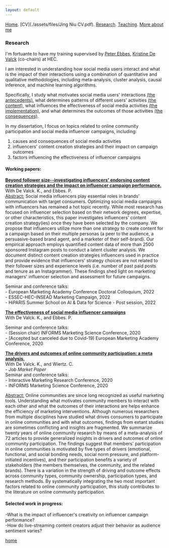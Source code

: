 ```yaml
---
layout: default
---
```


[Home](./). [CV](./assets/files/Jing Niu CV.pdf). [Research](./research.md). [Teaching](./teaching.md). [More about me](./hobby.md)

### Research 

I'm fortuante to have my training supervised by [Peter Ebbes](https://www.hec.edu/en/faculty-research/faculty-directory/faculty-member/ebbes-peter), [Kristine De Valck](https://www.hec.edu/en/faculty-research/faculty-directory/faculty-member/devalck-kristine) (co-chairs) at HEC. 

I am interested in understanding how social media users interact and what is the impact of their interactions using a combination of quantitative and qualitative methodologies, including meta-analysis, cluster analysis, causal inference, and machine learning algorithms. 

Specifically, I study what motivates social media users' interactions <ins>(the antecedents)</ins>, what determines patterns of different users' activities <ins>(the content)</ins>, what influences the effectiveness of social media activities <ins>(the implementation)</ins>, and what determines the outcomes of those activities <ins>(the consequences)</ins>. 

In my dissertation, I focus on topics related to online community participation and social media influencer campaigns, including: 
1) causes and consequences of social media activities
2) influencers' content creation strategies and their impact on campaign outcomes  
3) factors influencing the effectiveness of influencer campaigns

<!--<ins>In general, my research interests in <ins>online communities participation </ins>, <ins>social media influencer marketing</ins> and <ins>social media advertising</ins>.<br/>
In terms research methodology, I apply <ins>image and text analysis</ins>, <ins>causal inference and causal identification</ins>, <ins>meta analysis</ins>, <ins>cluster analysis</ins>, and <ins>network analysis</ins> in the current research.<br/>-->

#### Working papers:

<ins>**Beyond follower size--investigating influencers' endorsing content creation strategies and the impact on influencer campaign performance.**
</ins><br/> 
With De Valck. K., and Ebbes. P. <br/> 
<ins>Abstract:</ins>  Social media influencers play essential roles in brands' communication with target consumers. Optimizing social media campaigns with influencers has remained a hot topic recently. While most research has focused on influencer selection based on their network degrees, expertise, or other characteristics, this paper investigates influencers' content creation strategy(ies) once they have been selected by the company. We propose that influencers utilize more than one strategy to create content for a campaign based on their multiple personas (a peer to the audience, a persuasive-based brand agent, and a marketer of their self-brand). Our empirical approach employs quantified content data of more than 2500 sponsored Instagram posts to conduct a latent cluster analysis. We document distinct content creation strategies influencers used in practice and provide evidence that influencers' strategy choices are not related to their follower sizes and experience levels (i.e. number of past paid posts and tenure as an Instagrammer). These findings shed light on marketing managers' influencer selection and assessment for future campaigns.  

Seminar and conference talks:<br/>
\- European Marketing Academy Conference Doctoral Colloquium, 2022<br/>
\- ESSEC-HEC-INSEAD Marketing Campaign, 2022<br/>
\- HiPARIS Summer School on AI \& Data for Science - Post session, 2022<br/>

<ins>**The effectiveness of social media influencer campaigns**
</ins><br/> 
With De Valck. K., and Ebbes. P. <br/> 

Seminar and conference talks:<br/>
\- (Session chair) INFORMS Marketing Science Conference, 2020<br/>
\- (Accepted but canceled due to Covid-19) European Marketing Academy Conference, 2020<br/>

<!-- \- _Job Market Paper_<br/> -->

<!--<ins>Abstract:</ins> This paper engineers an intuitive feature that is predictive of the causal effect of influencer video advertising on product sales. We propose the concept of motion-score, or m-score, a summary statistic that captures the extent to which a product is advertised in the most engaging parts of a video. We locate pixel-level product placement with an object detection algorithm and estimate pixel-level engagement as a saliency map by fine-tuning a deep 3D convolutional neural network on video-level engagement data. M-score is then defined as pixel-level engagement-weighted advertising intensity of a video. We construct and evaluate the algorithm with around 40,000 influencer video ads on TikTok, the largest short video platform of the world. We leverage variation in video posting time to identify the causal effect of video ads on product sales. Videos of higher m-score indeed lift more sales. This effect is sizable, robust, and more pronounced among impulsive, hedonic, or inexpensive products. We trace the mechanism to influencers' incentives to promote themselves rather than the product. We discuss how various stakeholders in entertainment commerce can use m-score in a scalable way to optimize content, align incentives, and improve efficiency. -->




<ins>**The drivers and outcomes of online community participation: a meta analysis.**</ins><br/> 
With De Valck. K., and Wiertz. C. <br/>
 \- _Job Market Paper_<br/> 
Seminar and conference talks:<br/>
\- Interactive Marketing Research Conference, 2020<br/>
\- INFORMS Marketing Science Conference, 2020<br/>

<ins>Abstract:</ins> Online communities are since long recognized as useful marketing tools. Understanding what motivates community members to interact with each other and what the outcomes of their interactions are helps enhance the efficiency of marketing interventions. Although numerous researchers from multiple disciplines have studied what drives consumers to participate in online communities and with what outcomes, findings from extant studies are sometimes conflicting and insights are fragmented. We summarize twenty years of online community research by means of a meta-analysis of 72 articles to provide generalized insights in drivers and outcomes of online community participation. The findings suggest that members' participation in online communities is motivated by five types of drivers (emotional, functional, and social bonding needs, social norm pressure, and platform-initiated incentives), and their participation benefits a variety of stakeholders (the members themselves, the community, and the related brands). There is a variation in the strength of driving and outcome effects across community types, community ownership, participation types, and research methods. By systematically integrating the two most important factors related to online community participation, this study contributes to the literature on online community participation.




<!--xx-->

#### Selected work in progress:
\-What is the impact of influencer's creativity on influencer campaign performance? <br/>
\-How do live-streaming content creators adjust their behavior as audience sentiment varies?<br/>




[home](./)
